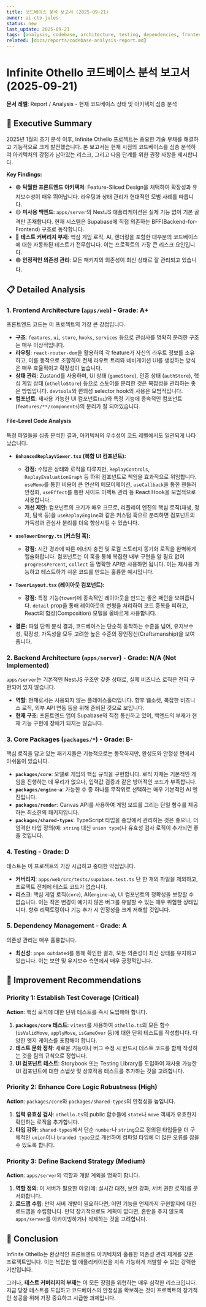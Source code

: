 ```yaml
---
title: 코드베이스 분석 보고서 (2025-09-21)
owner: ai-cto-jules
status: new
last_update: 2025-09-21
tags: [analysis, codebase, architecture, testing, dependencies, frontend, backend]
related: [docs/reports/codebase-analysis-report.md]
---
```


# Infinite Othello 코드베이스 분석 보고서 (2025-09-21)

**문서 레벨**: Report / Analysis - 현재 코드베이스 상태 및 아키텍처 심층 분석

## 🎯 Executive Summary

2025년 1월의 초기 분석 이후, Infinite Othello 프로젝트는 중요한 기술 부채를 해결하고 기능적으로 크게 발전했습니다. 본 보고서는 현재 시점의 코드베이스를 심층 분석하여 아키텍처의 강점과 남아있는 리스크, 그리고 다음 단계를 위한 권장 사항을 제시합니다.

**Key Findings:**
- 🟢 **탁월한 프론트엔드 아키텍처**: Feature-Sliced Design을 채택하여 확장성과 유지보수성이 매우 뛰어납니다. 라우팅과 상태 관리가 현대적인 모범 사례를 따릅니다.
- 🟡 **미사용 백엔드**: `apps/server`의 NestJS 애플리케이션은 실제 기능 없이 기본 골격만 존재합니다. 현재 시스템은 Supabase에 직접 의존하는 BFF(Backend-for-Frontend) 구조로 동작합니다.
- 🔴 **테스트 커버리지 부재**: 핵심 게임 로직, AI, 렌더링을 포함한 대부분의 코드베이스에 대한 자동화된 테스트가 전무합니다. 이는 프로젝트의 가장 큰 리스크 요인입니다.
- 🟢 **안정적인 의존성 관리**: 모든 패키지의 의존성이 최신 상태로 잘 관리되고 있습니다.

## 📋 Detailed Analysis

### 1. Frontend Architecture (`apps/web`) - Grade: A+

프론트엔드 코드는 이 프로젝트의 가장 큰 강점입니다.
- **구조**: `features`, `ui`, `store`, `hooks`, `services` 등으로 관심사를 명확히 분리한 구조는 매우 이상적입니다.
- **라우팅**: `react-router-dom`을 활용하여 각 feature가 자신의 라우트 정보를 소유하고, 이를 동적으로 조합하여 전체 라우트 트리와 네비게이션 UI를 생성하는 방식은 매우 효율적이고 확장성이 높습니다.
- **상태 관리**: Zustand를 사용하며, UI 상태 (`gameStore`), 인증 상태 (`authStore`), 핵심 게임 상태 (`othelloStore`) 등으로 스토어를 분리한 것은 복잡성을 관리하는 좋은 방법입니다. `devtools`와 편의성 selector hook의 사용은 모범적입니다.
- **컴포넌트**: 재사용 가능한 UI 컴포넌트(`ui`)와 특정 기능에 종속적인 컴포넌트(`features/**/components`)의 분리가 잘 되어있습니다.

#### File-Level Code Analysis

특정 파일들을 심층 분석한 결과, 아키텍처의 우수성이 코드 레벨에서도 일관되게 나타났습니다.

- **`EnhancedReplayViewer.tsx` (복합 UI 컴포넌트):**
  - **강점:** 수많은 상태와 로직을 다루지만, `ReplayControls`, `ReplayEvaluationGraph` 등 하위 컴포넌트로 책임을 효과적으로 위임합니다. `useMemo`를 통한 비용이 큰 연산의 메모이제이션, `useCallback`을 통한 핸들러 안정화, `useEffect`를 통한 사이드 이펙트 관리 등 React Hook을 모범적으로 사용합니다.
  - **개선 제안:** 컴포넌트의 크기가 매우 크므로, 리플레이 엔진의 핵심 로직(재생, 정지, 탐색 등)을 `useReplayEngine`과 같은 커스텀 훅으로 분리하면 컴포넌트의 가독성과 관심사 분리를 더욱 향상시킬 수 있습니다.

- **`useTowerEnergy.ts` (커스텀 훅):**
  - **강점:** 시간 경과에 따른 에너지 충전 및 로컬 스토리지 동기화 로직을 완벽하게 캡슐화합니다. 컴포넌트는 이 훅을 통해 복잡한 내부 구현을 알 필요 없이 `progressPercent`, `collect` 등 명확한 API만 사용하면 됩니다. 이는 재사용 가능하고 테스트하기 쉬운 코드를 만드는 훌륭한 예시입니다.

- **`TowerLayout.tsx` (레이아웃 컴포넌트):**
  - **강점:** 특정 기능(`tower`)에 종속적인 레이아웃을 만드는 좋은 패턴을 보여줍니다. `detail` prop을 통해 레이아웃의 변형을 처리하여 코드 중복을 피하고, React의 합성(Composition) 모델을 올바르게 사용합니다.

- **결론:** 파일 단위 분석 결과, 코드베이스는 단순히 동작하는 수준을 넘어, 유지보수성, 확장성, 가독성을 모두 고려한 높은 수준의 장인정신(Craftsmanship)을 보여줍니다.

### 2. Backend Architecture (`apps/server`) - Grade: N/A (Not Implemented)

`apps/server`는 기본적인 NestJS 구조만 갖춘 상태로, 실제 비즈니스 로직은 전혀 구현되어 있지 않습니다.
- **역할**: 현재로서는 사용되지 않는 플레이스홀더입니다. 향후 웹소켓, 복잡한 비즈니스 로직, 외부 API 연동 등을 위해 준비된 것으로 보입니다.
- **현재 구조**: 프론트엔드 앱이 Supabase와 직접 통신하고 있어, 백엔드의 부재가 현재 기능 구현에 장애가 되지는 않습니다.

### 3. Core Packages (`packages/*`) - Grade: B-

핵심 로직을 담고 있는 패키지들은 기능적으로는 동작하지만, 완성도와 안정성 면에서 아쉬움이 있습니다.
- **`packages/core`**: 오델로 게임의 핵심 규칙을 구현합니다. 로직 자체는 기본적인 게임을 진행하는 데 무리가 없으나, 입력값 검증과 같은 방어적인 코드가 부족합니다.
- **`packages/engine-a`**: 가능한 수 중 하나를 무작위로 선택하는 매우 기본적인 AI 엔진입니다.
- **`packages/render`**: Canvas API를 사용하여 게임 보드를 그리는 단일 함수를 제공하는 최소한의 패키지입니다.
- **`packages/shared-types`**: TypeScript 타입을 중앙에서 관리하는 것은 좋으나, 더 엄격한 타입 정의(예: `string` 대신 `union type`)나 유효성 검사 로직이 추가되면 좋을 것입니다.

### 4. Testing - Grade: D

테스트는 이 프로젝트의 가장 시급하고 중대한 약점입니다.
- **커버리지**: `apps/web/src/tests/supabase.test.ts` 단 한 개의 파일을 제외하고, 프로젝트 전체에 테스트 코드가 없습니다.
- **리스크**: 핵심 게임 로직(`core`), AI(`engine-a`), UI 컴포넌트의 정확성을 보장할 수 없습니다. 이는 작은 변경이 예기치 않은 버그를 유발할 수 있는 매우 위험한 상태입니다. 향후 리팩토링이나 기능 추가 시 안정성을 크게 저해할 것입니다.

### 5. Dependency Management - Grade: A

의존성 관리는 매우 훌륭합니다.
- **최신성**: `pnpm outdated`를 통해 확인한 결과, 모든 의존성이 최신 상태를 유지하고 있습니다. 이는 보안 및 유지보수 측면에서 매우 긍정적입니다.

## 🚀 Improvement Recommendations

### Priority 1: Establish Test Coverage (Critical)

**Action**: 핵심 로직에 대한 단위 테스트를 즉시 도입해야 합니다.
1.  **`packages/core` 테스트**: `vitest`를 사용하여 `othello.ts`의 모든 함수(`isValidMove`, `applyMove`, `isGameOver` 등)에 대한 단위 테스트를 작성합니다. 다양한 엣지 케이스를 포함해야 합니다.
2.  **테스트 문화 정착**: 새로운 기능이나 버그 수정 시 반드시 테스트 코드를 함께 작성하는 것을 팀의 규칙으로 정합니다.
3.  **UI 컴포넌트 테스트**: Storybook 또는 Testing Library를 도입하여 재사용 가능한 UI 컴포넌트에 대한 스냅샷 및 상호작용 테스트를 추가하는 것을 고려합니다.

### Priority 2: Enhance Core Logic Robustness (High)

**Action**: `packages/core`와 `packages/shared-types`의 안정성을 높입니다.
1.  **입력 유효성 검사**: `othello.ts`의 public 함수들에 `state`나 `move` 객체가 유효한지 확인하는 로직을 추가합니다.
2.  **타입 강화**: `shared-types`에서 단순 `number`나 `string`으로 정의된 타입들을 더 구체적인 `union`이나 `branded type`으로 개선하여 컴파일 타임에 더 많은 오류를 잡을 수 있도록 합니다.

### Priority 3: Define Backend Strategy (Medium)

**Action**: `apps/server`의 역할과 개발 계획을 명확히 합니다.
1.  **역할 정의**: 이 서버가 필요한 이유(예: 실시간 대전, 보안 강화, 서버 권한 로직)를 문서화합니다.
2.  **로드맵 수립**: 만약 서버 개발이 필요하다면, 어떤 기능을 언제까지 구현할지에 대한 로드맵을 수립합니다. 만약 장기적으로도 계획이 없다면, 혼란을 주지 않도록 `apps/server`를 아카이빙하거나 삭제하는 것을 고려합니다.

## 🏁 Conclusion

Infinite Othello는 환상적인 프론트엔드 아키텍처와 훌륭한 의존성 관리 체계를 갖춘 프로젝트입니다. 이는 복잡한 웹 애플리케이션을 지속 가능하게 개발할 수 있는 강력한 기반입니다.

그러나, **테스트 커버리지의 부재**는 이 모든 장점을 위협하는 매우 심각한 리스크입니다. 지금 당장 테스트를 도입하고 코드베이스의 안정성을 확보하는 것이 프로젝트의 장기적인 성공을 위해 가장 중요하고 시급한 과제입니다.

